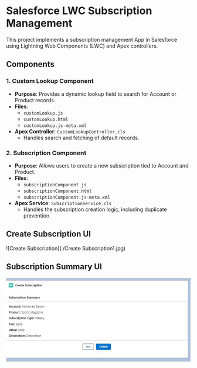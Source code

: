 # Salesforce LWC Subscription Management

This project implements a subscription management App in Salesforce using Lightning Web Components (LWC) and Apex controllers.

## Components
### 1. Custom Lookup Component
- **Purpose**: Provides a dynamic lookup field to search for Account or Product records.
- **Files**:
  - `customLookup.js`
  - `customLookup.html`
  - `customLookup.js-meta.xml`
- **Apex Controller**: `CustomLookupController.cls`
  - Handles search and fetching of default records.

### 2. Subscription Component
- **Purpose**: Allows users to create a new subscription tied to Account and Product.
- **Files**:
  - `subscriptionComponent.js`
  - `subscriptionComponent.html`
  - `subscriptionComponent.js-meta.xml`
- **Apex Service**: `SubscriptionService.cls`
  - Handles the subscription creation logic, including duplicate prevention.

## Create Subscription UI
![Create Subscription](./Create Subscription1.jpg)

## Subscription Summary UI
![Create Subscription](./summary.png)

